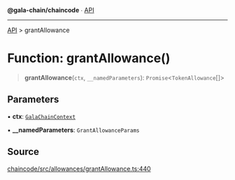 **@gala-chain/chaincode** ∙ [API](../exports.md)

***

[API](../exports.md) > grantAllowance

# Function: grantAllowance()

> **grantAllowance**(`ctx`, `__namedParameters`): `Promise`\<`TokenAllowance`[]\>

## Parameters

▪ **ctx**: [`GalaChainContext`](../classes/GalaChainContext.md)

▪ **\_\_namedParameters**: `GrantAllowanceParams`

## Source

[chaincode/src/allowances/grantAllowance.ts:440](https://github.com/GalaChain/sdk/blob/bcbbb18/chaincode/src/allowances/grantAllowance.ts#L440)
